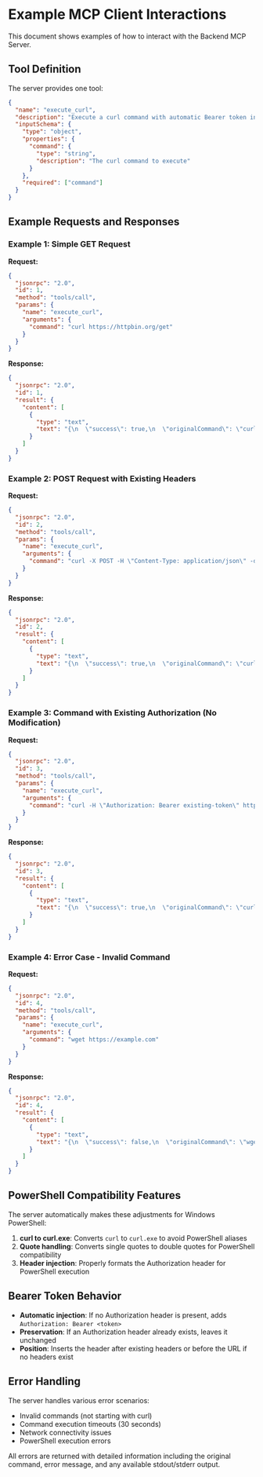 # Example MCP Client Interactions

This document shows examples of how to interact with the Backend MCP Server.

## Tool Definition

The server provides one tool:

```json
{
  "name": "execute_curl",
  "description": "Execute a curl command with automatic Bearer token injection and PowerShell compatibility",
  "inputSchema": {
    "type": "object",
    "properties": {
      "command": {
        "type": "string",
        "description": "The curl command to execute"
      }
    },
    "required": ["command"]
  }
}
```

## Example Requests and Responses

### Example 1: Simple GET Request

**Request:**
```json
{
  "jsonrpc": "2.0",
  "id": 1,
  "method": "tools/call",
  "params": {
    "name": "execute_curl",
    "arguments": {
      "command": "curl https://httpbin.org/get"
    }
  }
}
```

**Response:**
```json
{
  "jsonrpc": "2.0",
  "id": 1,
  "result": {
    "content": [
      {
        "type": "text",
        "text": "{\n  \"success\": true,\n  \"originalCommand\": \"curl https://httpbin.org/get\",\n  \"modifiedCommand\": \"curl.exe -H \\\"Authorization: Bearer your-bearer-token-here\\\" https://httpbin.org/get\",\n  \"stdout\": \"{\\\"args\\\":{},\\\"headers\\\":{\\\"Authorization\\\":\\\"Bearer your-bearer-token-here\\\",\\\"Host\\\":\\\"httpbin.org\\\"},\\\"origin\\\":\\\"1.2.3.4\\\",\\\"url\\\":\\\"https://httpbin.org/get\\\"}\",\n  \"stderr\": \"\"\n}"
      }
    ]
  }
}
```

### Example 2: POST Request with Existing Headers

**Request:**
```json
{
  "jsonrpc": "2.0",
  "id": 2,
  "method": "tools/call",
  "params": {
    "name": "execute_curl",
    "arguments": {
      "command": "curl -X POST -H \"Content-Type: application/json\" -d '{\"name\":\"test\"}' https://httpbin.org/post"
    }
  }
}
```

**Response:**
```json
{
  "jsonrpc": "2.0",
  "id": 2,
  "result": {
    "content": [
      {
        "type": "text",
        "text": "{\n  \"success\": true,\n  \"originalCommand\": \"curl -X POST -H \\\"Content-Type: application/json\\\" -d '{\\\"name\\\":\\\"test\\\"}' https://httpbin.org/post\",\n  \"modifiedCommand\": \"curl.exe -X POST -H \\\"Content-Type: application/json\\\" -H \\\"Authorization: Bearer your-bearer-token-here\\\" -d '{\\\"name\\\":\\\"test\\\"}' https://httpbin.org/post\",\n  \"stdout\": \"{...response data...}\",\n  \"stderr\": \"\"\n}"
      }
    ]
  }
}
```

### Example 3: Command with Existing Authorization (No Modification)

**Request:**
```json
{
  "jsonrpc": "2.0",
  "id": 3,
  "method": "tools/call",
  "params": {
    "name": "execute_curl",
    "arguments": {
      "command": "curl -H \"Authorization: Bearer existing-token\" https://httpbin.org/get"
    }
  }
}
```

**Response:**
```json
{
  "jsonrpc": "2.0",
  "id": 3,
  "result": {
    "content": [
      {
        "type": "text",
        "text": "{\n  \"success\": true,\n  \"originalCommand\": \"curl -H \\\"Authorization: Bearer existing-token\\\" https://httpbin.org/get\",\n  \"modifiedCommand\": \"curl.exe -H \\\"Authorization: Bearer existing-token\\\" https://httpbin.org/get\",\n  \"stdout\": \"{...response with existing token...}\",\n  \"stderr\": \"\"\n}"
      }
    ]
  }
}
```

### Example 4: Error Case - Invalid Command

**Request:**
```json
{
  "jsonrpc": "2.0",
  "id": 4,
  "method": "tools/call",
  "params": {
    "name": "execute_curl",
    "arguments": {
      "command": "wget https://example.com"
    }
  }
}
```

**Response:**
```json
{
  "jsonrpc": "2.0",
  "id": 4,
  "result": {
    "content": [
      {
        "type": "text",
        "text": "{\n  \"success\": false,\n  \"originalCommand\": \"wget https://example.com\",\n  \"error\": \"Command must start with curl\",\n  \"stdout\": \"\",\n  \"stderr\": \"\"\n}"
      }
    ]
  }
}
```

## PowerShell Compatibility Features

The server automatically makes these adjustments for Windows PowerShell:

1. **curl to curl.exe**: Converts `curl` to `curl.exe` to avoid PowerShell aliases
2. **Quote handling**: Converts single quotes to double quotes for PowerShell compatibility
3. **Header injection**: Properly formats the Authorization header for PowerShell execution

## Bearer Token Behavior

- **Automatic injection**: If no Authorization header is present, adds `Authorization: Bearer <token>`
- **Preservation**: If an Authorization header already exists, leaves it unchanged
- **Position**: Inserts the header after existing headers or before the URL if no headers exist

## Error Handling

The server handles various error scenarios:

- Invalid commands (not starting with curl)
- Command execution timeouts (30 seconds)
- Network connectivity issues
- PowerShell execution errors

All errors are returned with detailed information including the original command, error message, and any available stdout/stderr output.